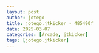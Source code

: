 ```yaml
---
layout: post
author: jotego
title: jotego.jtkicker - 485490f
date: 2025-03-07
categories: [Arcade, jtkicker]
tags: [jotego.jtkicker]
---
```


